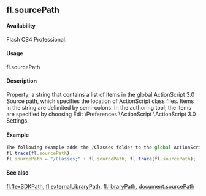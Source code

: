 ## fl.sourcePath

#### Availability

Flash CS4 Professional.

#### Usage

fl.sourcePath

#### Description

Property; a string that contains a list of items in the global ActionScript 3.0 Source path, which specifies the location of ActionScript class files. Items in the string are delimited by semi-colons. In the authoring tool, the items are specified by choosing Edit \Preferences \ActionScript \ActionScript 3.0 Settings.

#### Example

```javascript
The following example adds the /Classes folder to the global ActionScript 3.0 Source path:
fl.trace(fl.sourcePath);
fl.sourcePath = "/Classes;" + fl.sourcePath; fl.trace(fl.sourcePath);

```
#### See also

[fl.flexSDKPath](#_bookmark488), [fl.externalLibraryPath](#_bookmark479), [fl.libraryPath](#_bookmark500), [document.sourcePath](#_bookmark322)
